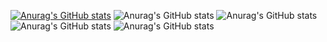 [![Anurag's GitHub stats](https://github-readme-stats.vercel.app/api?username=imanuglypanda)](https://github.com/anuraghazra/github-readme-stats)
![Anurag's GitHub stats](https://github-readme-stats.vercel.app/api?username=imanuglypanda&hide=contribs,prs)
![Anurag's GitHub stats](https://github-readme-stats.vercel.app/api?username=imanuglypanda&count_private=true)
![Anurag's GitHub stats](https://github-readme-stats.vercel.app/api?username=imanuglypanda&show_icons=true)
![Anurag's GitHub stats](https://github-readme-stats.vercel.app/api?username=imanuglypanda&show_icons=true&theme=radical)
